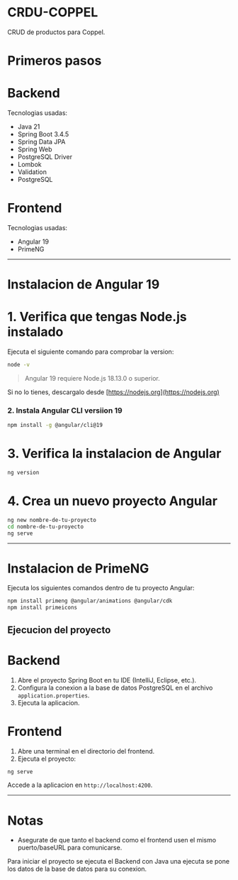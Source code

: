 # CRDU-COPPEL

CRUD de productos para Coppel.

# Primeros pasos

# Backend

Tecnologias usadas:

- Java 21
- Spring Boot 3.4.5
- Spring Data JPA
- Spring Web
- PostgreSQL Driver
- Lombok
- Validation
- PostgreSQL

# Frontend

Tecnologias usadas:

- Angular 19
- PrimeNG

---

# Instalacion de Angular 19

# 1. Verifica que tengas Node.js instalado

Ejecuta el siguiente comando para comprobar la version:

```bash
node -v
```

> Angular 19 requiere Node.js 18.13.0 o superior.

Si no lo tienes, descargalo desde [https://nodejs.org](https://nodejs.org)

### 2. Instala Angular CLI versiion 19

```bash
npm install -g @angular/cli@19
```

# 3. Verifica la instalacion de Angular

```bash
ng version
```

# 4. Crea un nuevo proyecto Angular

```bash
ng new nombre-de-tu-proyecto
cd nombre-de-tu-proyecto
ng serve
```

---

# Instalacion de PrimeNG

Ejecuta los siguientes comandos dentro de tu proyecto Angular:

```bash
npm install primeng @angular/animations @angular/cdk
npm install primeicons
```



## Ejecucion del proyecto

# Backend

1. Abre el proyecto Spring Boot en tu IDE (IntelliJ, Eclipse, etc.).
2. Configura la conexion a la base de datos PostgreSQL en el archivo `application.properties`.
3. Ejecuta la aplicacion.

# Frontend

1. Abre una terminal en el directorio del frontend.
2. Ejecuta el proyecto:

```bash
ng serve
```

Accede a la aplicacion en `http://localhost:4200`.

---

# Notas

- Asegurate de que tanto el backend como el frontend usen el mismo puerto/baseURL para comunicarse.

Para iniciar el proyecto se ejecuta el Backend con Java una ejecuta se pone los datos de la base de datos para su conexion.


